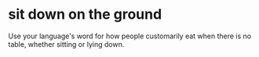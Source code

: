 
# sit down on the ground
Use your language's word for how people customarily eat when there is no table, whether sitting or lying down.